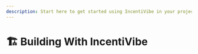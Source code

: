 ```yaml
---
description: Start here to get started using IncentiVibe in your project.
---
```


# 🏗 Building With IncentiVibe

